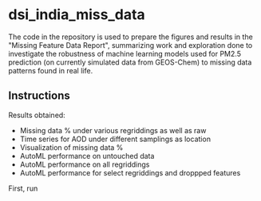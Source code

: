 # dsi_india_miss_data

The code in the repository is used to prepare the figures and results in the "Missing Feature Data Report",
summarizing work and exploration done to investigate the robustness of machine learning models used for PM2.5 
prediction (on currently simulated data from GEOS-Chem) to missing data patterns found in real life.

## Instructions


Results obtained:
* Missing data % under various regriddings as well as raw
* Time series for AOD under different samplings as location
* Visualization of missing data %
* AutoML performance on untouched data
* AutoML performance on all regriddings
* AutoML performance for select regriddings and droppped features

First, run 
